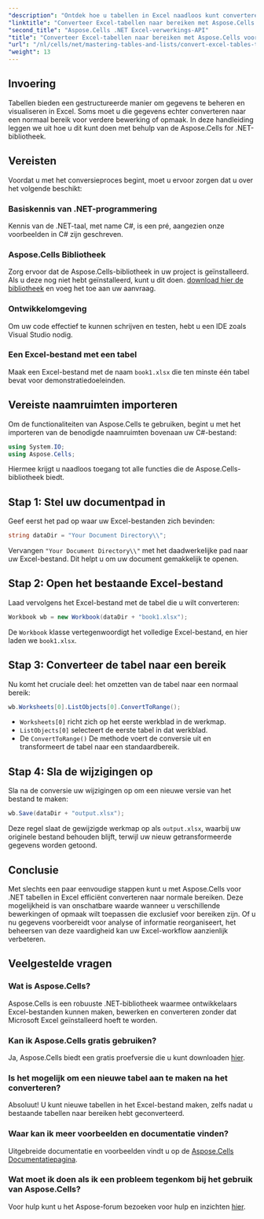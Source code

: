 ```yaml
---
"description": "Ontdek hoe u tabellen in Excel naadloos kunt converteren naar normale bereiken met behulp van de krachtige Aspose.Cells voor .NET-bibliotheek. Deze stapsgewijze handleiding behandelt alles, van het instellen van uw omgeving tot het uitvoeren van de conversie."
"linktitle": "Converteer Excel-tabellen naar bereiken met Aspose.Cells voor .NET"
"second_title": "Aspose.Cells .NET Excel-verwerkings-API"
"title": "Converteer Excel-tabellen naar bereiken met Aspose.Cells voor .NET"
"url": "/nl/cells/net/mastering-tables-and-lists/convert-excel-tables-to-range/"
"weight": 13
---
```


## Invoering

Tabellen bieden een gestructureerde manier om gegevens te beheren en visualiseren in Excel. Soms moet u die gegevens echter converteren naar een normaal bereik voor verdere bewerking of opmaak. In deze handleiding leggen we uit hoe u dit kunt doen met behulp van de Aspose.Cells for .NET-bibliotheek.

## Vereisten
Voordat u met het conversieproces begint, moet u ervoor zorgen dat u over het volgende beschikt:

### Basiskennis van .NET-programmering
Kennis van de .NET-taal, met name C#, is een pré, aangezien onze voorbeelden in C# zijn geschreven.

### Aspose.Cells Bibliotheek
Zorg ervoor dat de Aspose.Cells-bibliotheek in uw project is geïnstalleerd. Als u deze nog niet hebt geïnstalleerd, kunt u dit doen. [download hier de bibliotheek](https://releases.aspose.com/cells/net/) en voeg het toe aan uw aanvraag.

### Ontwikkelomgeving
Om uw code effectief te kunnen schrijven en testen, hebt u een IDE zoals Visual Studio nodig.

### Een Excel-bestand met een tabel
Maak een Excel-bestand met de naam `book1.xlsx` die ten minste één tabel bevat voor demonstratiedoeleinden.

## Vereiste naamruimten importeren
Om de functionaliteiten van Aspose.Cells te gebruiken, begint u met het importeren van de benodigde naamruimten bovenaan uw C#-bestand:

```csharp
using System.IO;
using Aspose.Cells;
```

Hiermee krijgt u naadloos toegang tot alle functies die de Aspose.Cells-bibliotheek biedt.

## Stap 1: Stel uw documentpad in
Geef eerst het pad op waar uw Excel-bestanden zich bevinden:

```csharp
string dataDir = "Your Document Directory\\";
```
Vervangen `"Your Document Directory\\"` met het daadwerkelijke pad naar uw Excel-bestand. Dit helpt u om uw document gemakkelijk te openen.

## Stap 2: Open het bestaande Excel-bestand
Laad vervolgens het Excel-bestand met de tabel die u wilt converteren:

```csharp
Workbook wb = new Workbook(dataDir + "book1.xlsx");
```
De `Workbook` klasse vertegenwoordigt het volledige Excel-bestand, en hier laden we `book1.xlsx`.

## Stap 3: Converteer de tabel naar een bereik
Nu komt het cruciale deel: het omzetten van de tabel naar een normaal bereik:

```csharp
wb.Worksheets[0].ListObjects[0].ConvertToRange();
```

- `Worksheets[0]` richt zich op het eerste werkblad in de werkmap.
- `ListObjects[0]` selecteert de eerste tabel in dat werkblad.
- De `ConvertToRange()` De methode voert de conversie uit en transformeert de tabel naar een standaardbereik.

## Stap 4: Sla de wijzigingen op
Sla na de conversie uw wijzigingen op om een nieuwe versie van het bestand te maken:

```csharp
wb.Save(dataDir + "output.xlsx");
```
Deze regel slaat de gewijzigde werkmap op als `output.xlsx`, waarbij uw originele bestand behouden blijft, terwijl uw nieuw getransformeerde gegevens worden getoond.

## Conclusie
Met slechts een paar eenvoudige stappen kunt u met Aspose.Cells voor .NET tabellen in Excel efficiënt converteren naar normale bereiken. Deze mogelijkheid is van onschatbare waarde wanneer u verschillende bewerkingen of opmaak wilt toepassen die exclusief voor bereiken zijn. Of u nu gegevens voorbereidt voor analyse of informatie reorganiseert, het beheersen van deze vaardigheid kan uw Excel-workflow aanzienlijk verbeteren.

## Veelgestelde vragen

### Wat is Aspose.Cells?
Aspose.Cells is een robuuste .NET-bibliotheek waarmee ontwikkelaars Excel-bestanden kunnen maken, bewerken en converteren zonder dat Microsoft Excel geïnstalleerd hoeft te worden.

### Kan ik Aspose.Cells gratis gebruiken?
Ja, Aspose.Cells biedt een gratis proefversie die u kunt downloaden [hier](https://releases.aspose.com/cells/net/).

### Is het mogelijk om een nieuwe tabel aan te maken na het converteren?
Absoluut! U kunt nieuwe tabellen in het Excel-bestand maken, zelfs nadat u bestaande tabellen naar bereiken hebt geconverteerd.

### Waar kan ik meer voorbeelden en documentatie vinden?
Uitgebreide documentatie en voorbeelden vindt u op de [Aspose.Cells Documentatiepagina](https://reference.aspose.com/cells/net/).

### Wat moet ik doen als ik een probleem tegenkom bij het gebruik van Aspose.Cells?
Voor hulp kunt u het Aspose-forum bezoeken voor hulp en inzichten [hier](https://forum.aspose.com/c/cells/9).